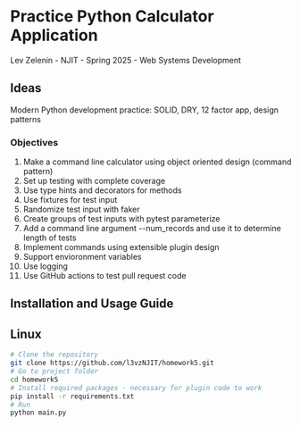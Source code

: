 # Practice Python Calculator Application
Lev Zelenin - NJIT - Spring 2025 - Web Systems Development

## Ideas
Modern Python development practice: SOLID, DRY, 12 factor app, design patterns

### Objectives
1. Make a command line calculator using object oriented design (command pattern)
2. Set up testing with complete coverage
3. Use type hints and decorators for methods
4. Use fixtures for test input
5. Randomize test input with faker
6. Create groups of test inputs with pytest parameterize
7. Add a command line argument --num_records and use it to determine length of tests
8. Implement commands using extensible plugin design
9. Support envioronment variables
10. Use logging
11. Use GitHub actions to test pull request code

## Installation and Usage Guide
## Linux
```bash
# Clone the repository
git clone https://github.com/l3vzNJIT/homework5.git
# Go to project folder
cd homework5
# Install required packages - necessary for plugin code to work
pip install -r requirements.txt
# Run
python main.py
```
